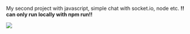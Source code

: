 My second project with javascript, simple chat with socket.io, node etc.
<strong> !! can only run locally with npm run!! </strong>

[![](https://i.ibb.co/bv9CM6g/Screenshot-2020-12-02-at-12-41-21.png)](#)
